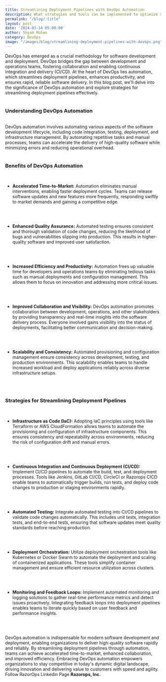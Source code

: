 ```yaml
---
title: Streamlining Deployment Pipelines with DevOps Automation
description: What strategies and tools can be implemented to optimize deployment pipelines through DevOps Automation?
permalink: "/blog/:title"
layout: post
date: '2024-03-14 05:00:00'
author: Shyam Mohan
category: DevOps
image: "/images/blog/streamlining-deployment-pipelines-with-devops.png"
---
```


DevOps has emerged as a crucial methodology for software development and deployment. DevOps bridges the gap between development and operations teams, fostering collaboration and enabling continuous integration and delivery (CI/CD). At the heart of DevOps lies automation, which streamlines deployment pipelines, enhances productivity, and ensures rapid, reliable software delivery. In this blog post, we'll delve into the significance of DevOps automation and explore strategies for streamlining deployment pipelines effectively.
<br>
<br>

### **Understanding DevOps Automation**
<br>
DevOps automation involves automating various aspects of the software development lifecycle, including code integration, testing, deployment, and infrastructure management. By automating repetitive tasks and manual processes, teams can accelerate the delivery of high-quality software while minimizing errors and reducing operational overhead.
<br>
<br>


### **Benefits of DevOps Automation**
<br>

* **Accelerated Time-to-Market:** Automation eliminates manual interventions, enabling faster deployment cycles. Teams can release software updates and new features more frequently, responding swiftly to market demands and gaining a competitive edge.
<br>
<br>

* **Enhanced Quality Assurance:** Automated testing ensures consistent and thorough validation of code changes, reducing the likelihood of bugs and vulnerabilities slipping into production. This results in higher-quality software and improved user satisfaction.
<br>
<br>

* **Increased Efficiency and Productivity:** Automation frees up valuable time for developers and operations teams by eliminating tedious tasks such as manual deployments and configuration management. This allows them to focus on innovation and addressing more critical issues.
<br>
<br>

* **Improved Collaboration and Visibility:** DevOps automation promotes collaboration between development, operations, and other stakeholders by providing transparency and real-time insights into the software delivery process. Everyone involved gains visibility into the status of deployments, facilitating better communication and decision-making.
<br>
<br>

* **Scalability and Consistency:** Automated provisioning and configuration management ensure consistency across development, testing, and production environments. This scalability enables teams to handle increased workload and deploy applications reliably across diverse infrastructure setups.
<br>
<br>

### **Strategies for Streamlining Deployment Pipelines**
<br>

* **Infrastructure as Code (IaC):** Adopting IaC principles using tools like Terraform or AWS CloudFormation allows teams to automate the provisioning and configuration of infrastructure components. This ensures consistency and repeatability across environments, reducing the risk of configuration drift and manual errors.
<br>
<br>

* **Continuous Integration and Continuous Deployment (CI/CD):** Implement CI/CD pipelines to automate the build, test, and deployment processes. Tools like Jenkins, GitLab CI/CD, CircleCI or Razorops CICD enable teams to automatically trigger builds, run tests, and deploy code changes to production or staging environments rapidly.
<br>
<br>

* **Automated Testing:** Integrate automated testing into CI/CD pipelines to validate code changes automatically. This includes unit tests, integration tests, and end-to-end tests, ensuring that software updates meet quality standards before reaching production.
<br>
<br>

* **Deployment Orchestration:** Utilize deployment orchestration tools like Kubernetes or Docker Swarm to automate the deployment and scaling of containerized applications. These tools simplify container management and ensure efficient resource utilization across clusters.
<br>
<br>

* **Monitoring and Feedback Loops:** Implement automated monitoring and logging solutions to gather real-time performance metrics and detect issues proactively. Integrating feedback loops into deployment pipelines enables teams to iterate quickly based on user feedback and performance insights.
<br>
<br>

DevOps automation is indispensable for modern software development and deployment, enabling organizations to deliver high-quality software rapidly and reliably. By streamlining deployment pipelines through automation, teams can achieve accelerated time-to-market, enhanced collaboration, and improved efficiency. Embracing DevOps automation empowers organizations to stay competitive in today's dynamic digital landscape, driving innovation and delivering value to customers with speed and agility. Follow RazorOps Linkedin Page <a href="https://www.linkedin.com/company/razorops/" target=_blank style="text-decoration: none"> <b>Razorops, Inc.</b></a>